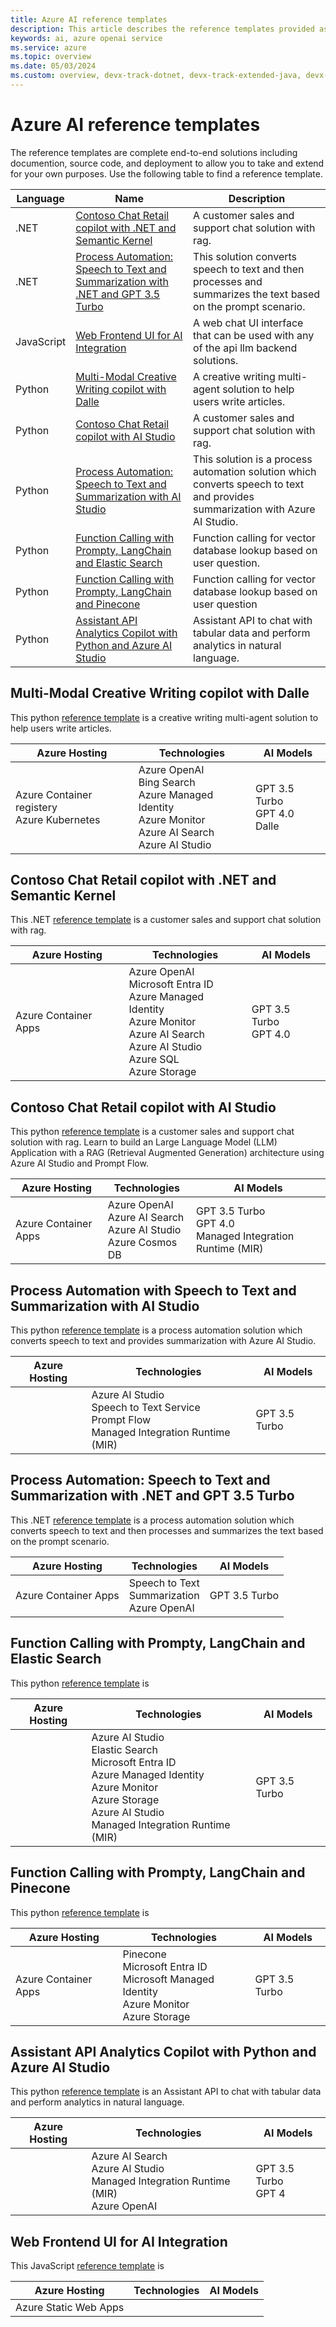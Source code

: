 ```yaml
---
title: Azure AI reference templates
description: This article describes the reference templates provided as GitHub repositories to build and deploy intelligent applications on Azure.
keywords: ai, azure openai service
ms.service: azure
ms.topic: overview
ms.date: 05/03/2024
ms.custom: overview, devx-track-dotnet, devx-track-extended-java, devx-track-go, devx-track-js, devx-track-python
---
```


# Azure AI reference templates

The reference templates are complete end-to-end solutions including documention, source code, and deployment to allow you to take and extend for your own purposes. Use the following table to find a reference template. 



Language|Name|Description|
|--|--|--|
|.NET|[Contoso Chat Retail copilot with .NET and Semantic Kernel](#contoso-chat-retail-copilot-with-net-and-semantic-kernel)|A customer sales and support chat solution with rag. |
|.NET|[Process Automation: Speech to Text and Summarization with .NET and GPT 3.5 Turbo](#process-automation-speech-to-text-and-summarization-with-net-and-gpt-35-turbo)|This solution converts speech to text and then processes and summarizes the text based on the prompt scenario.|
|JavaScript|[Web Frontend UI for AI Integration](#web-frontend-ui-for-ai-integration)|A web chat UI interface that can be used with any of the api llm backend solutions.|
|Python|[Multi-Modal Creative Writing copilot with Dalle](#multi-modal-creative-writing-copilot-with-dalle)|A creative writing multi-agent solution to help users write articles.|
|Python|[Contoso Chat Retail copilot with AI Studio](#contoso-chat-retail-copilot-with-ai-studio)|A customer sales and support chat solution with rag.|
|Python|[Process Automation: Speech to Text and Summarization with AI Studio](#process-automation-with-speech-to-text-and-summarization-with-ai-studio)|This solution is a process automation solution which converts speech to text and provides summarization with Azure AI Studio.|
|Python|[Function Calling with Prompty, LangChain and Elastic Search](#function-calling-with-prompty-langchain-and-elastic-search)|Function calling for vector database lookup based on user question.|
|Python|[Function Calling with Prompty, LangChain and Pinecone](#function-calling-with-prompty-langchain-and-pinecone)|Function calling for vector database lookup based on user question|
|Python|[Assistant API Analytics Copilot with Python and Azure AI Studio](#assistant-api-analytics-copilot-with-python-and-azure-ai-studio)|Assistant API to chat with tabular data and perform analytics in natural language.|


## Multi-Modal Creative Writing copilot with Dalle

This python [reference template](https://github.com/Azure-Samples/agent-openai-python-prompty) is a 
creative writing multi-agent solution to help users write articles.

|Azure Hosting|Technologies|AI Models|
|--|--|--|
|Azure Container registery<br>Azure Kubernetes<br>|Azure OpenAI<br>Bing Search<br>Azure Managed Identity<br>Azure Monitor<br>Azure AI Search<br>Azure AI Studio|GPT 3.5 Turbo<br>GPT 4.0<br>Dalle|

## Contoso Chat Retail copilot with .NET and Semantic Kernel

This .NET [reference template](https://github.com/Azure-Samples/agent-openai-python-prompty) is a customer sales and support chat solution with rag.

|Azure Hosting|Technologies|AI Models|
|--|--|--|
|Azure Container Apps<br>|Azure OpenAI<br>Microsoft Entra ID<br>Azure Managed Identity<br>Azure Monitor<br>Azure AI Search<br>Azure AI Studio<br>Azure SQL<br>Azure Storage|GPT 3.5 Turbo<br>GPT 4.0|

## Contoso Chat Retail copilot with AI Studio

This python [reference template](https://github.com/Azure-Samples/contoso-chat) is a customer sales and support chat solution with rag. Learn to build an Large Language Model (LLM) Application with a RAG (Retrieval Augmented Generation) architecture using Azure AI Studio and Prompt Flow.

|Azure Hosting|Technologies|AI Models|
|--|--|--|
|Azure Container Apps<br>|Azure OpenAI<br>Azure AI Search<br>Azure AI Studio<br>Azure Cosmos DB|GPT 3.5 Turbo<br>GPT 4.0<br>Managed Integration Runtime (MIR)|

## Process Automation with Speech to Text and Summarization with AI Studio

This python [reference template](https://github.com/Azure-Samples/summarization-openai-python-prompflow) is a process automation solution which converts speech to text and provides summarization with Azure AI Studio.

|Azure Hosting|Technologies|AI Models|
|--|--|--|
||Azure AI Studio<br>Speech to Text Service<br>Prompt Flow<br>Managed Integration Runtime (MIR)|GPT 3.5 Turbo|

## Process Automation: Speech to Text and Summarization with .NET and GPT 3.5 Turbo


This .NET [reference template](https://github.com/Azure-Samples/summarization-openai-csharp-prompty) is a process automation solution which converts speech to text and then processes and summarizes the text based on the prompt scenario.

|Azure Hosting|Technologies|AI Models|
|--|--|--|
|Azure Container Apps|Speech to Text<br>Summarization<br>Azure OpenAI|GPT 3.5 Turbo|


## Function Calling with Prompty, LangChain and Elastic Search

This python [reference template](https://github.com/Azure-Samples/agent-python-openai-prompty-langchain) is

|Azure Hosting|Technologies|AI Models|
|--|--|--|
||Azure AI Studio<br>Elastic Search<br>Microsoft Entra ID<br>Azure Managed Identity<br>Azure Monitor<br>Azure Storage<br>Azure AI Studio<br>Managed Integration Runtime (MIR)|GPT 3.5 Turbo|

## Function Calling with Prompty, LangChain and Pinecone

This python [reference template](https://github.com/Azure-Samples/agent-openai-python-prompty-langchain-pinecone) is

|Azure Hosting|Technologies|AI Models|
|--|--|--|
|Azure Container Apps|Pinecone<br>Microsoft Entra ID<br>Microsoft Managed Identity<br>Azure Monitor<br>Azure Storage|GPT 3.5 Turbo|

## Assistant API Analytics Copilot with Python and Azure AI Studio

This python [reference template](https://github.com/Azure-Samples/assistant-data-openai-python-promptflow) is an Assistant API to chat with tabular data and perform analytics in natural language.

|Azure Hosting|Technologies|AI Models|
|--|--|--|
||Azure AI Search<br>Azure AI Studio<br>Managed Integration Runtime (MIR)<br>Azure OpenAI|GPT 3.5 Turbo<br>GPT 4|

## Web Frontend UI for AI Integration

This JavaScript [reference template](https://github.com/Azure-Samples/web-openai-swa-frontend) is 

|Azure Hosting|Technologies|AI Models|
|--|--|--|
|Azure Static Web Apps|||
